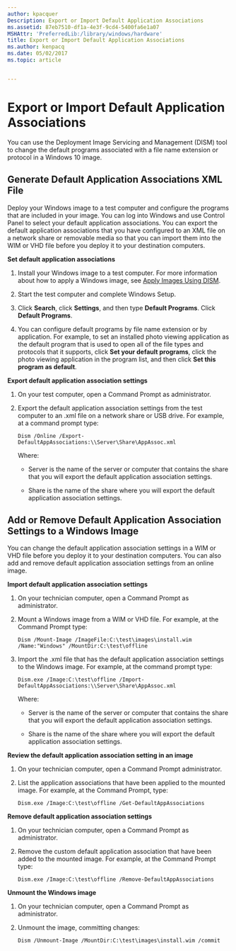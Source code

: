 ```yaml
---
author: kpacquer
Description: Export or Import Default Application Associations
ms.assetid: 87eb7510-df1a-4e3f-9cd4-5400fa6e1a07
MSHAttr: 'PreferredLib:/library/windows/hardware'
title: Export or Import Default Application Associations
ms.author: kenpacq
ms.date: 05/02/2017
ms.topic: article


---
```


# Export or Import Default Application Associations


You can use the Deployment Image Servicing and Management (DISM) tool to change the default programs associated with a file name extension or protocol in a Windows 10 image.

## <span id="Generate_Default_Application_Associations_XML_File"></span><span id="generate_default_application_associations_xml_file"></span><span id="GENERATE_DEFAULT_APPLICATION_ASSOCIATIONS_XML_FILE"></span>Generate Default Application Associations XML File


Deploy your Windows image to a test computer and configure the programs that are included in your image. You can log into Windows and use Control Panel to select your default application associations. You can export the default application associations that you have configured to an XML file on a network share or removable media so that you can import them into the WIM or VHD file before you deploy it to your destination computers.

**Set default application associations**

1.  Install your Windows image to a test computer. For more information about how to apply a Windows image, see [Apply Images Using DISM](apply-images-using-dism.md).

2.  Start the test computer and complete Windows Setup.

3.  Click **Search**, click **Settings**, and then type **Default Programs**. Click **Default Programs**.

4.  You can configure default programs by file name extension or by application. For example, to set an installed photo viewing application as the default program that is used to open all of the file types and protocols that it supports, click **Set your default programs**, click the photo viewing application in the program list, and then click **Set this program as default**.

**Export default application association settings**

1.  On your test computer, open a Command Prompt as administrator. 

2.  Export the default application association settings from the test computer to an .xml file on a network share or USB drive. For example, at a command prompt type:

    ```
    Dism /Online /Export-DefaultAppAssociations:\\Server\Share\AppAssoc.xml
    ```

    Where:

    -   Server is the name of the server or computer that contains the share that you will export the default application association settings.

    -   Share is the name of the share where you will export the default application association settings.

## <span id="Add_or_Remove_Default_Application_Association_Settings_to_a_Windows_Image"></span><span id="add_or_remove_default_application_association_settings_to_a_windows_image"></span><span id="ADD_OR_REMOVE_DEFAULT_APPLICATION_ASSOCIATION_SETTINGS_TO_A_WINDOWS_IMAGE"></span>Add or Remove Default Application Association Settings to a Windows Image


You can change the default application association settings in a WIM or VHD file before you deploy it to your destination computers. You can also add and remove default application association settings from an online image.

**Import default application association settings**

1.  On your technician computer, open a Command Prompt as administrator.

2.  Mount a Windows image from a WIM or VHD file. For example, at the Command Prompt type:

    ```
    Dism /Mount-Image /ImageFile:C:\test\images\install.wim /Name:"Windows" /MountDir:C:\test\offline
    ```

3.  Import the .xml file that has the default application association settings to the Windows image. For example, at the command prompt type:

    ```
    Dism.exe /Image:C:\test\offline /Import-DefaultAppAssociations:\\Server\Share\AppAssoc.xml
    ```

    Where:

    -   Server is the name of the server or computer that contains the share that you will export the default application association settings.

    -   Share is the name of the share where you will export the default application association settings.

**Review the default application association setting in an image**

1.  On your technician computer, open a Command Prompt administrator.

2.  List the application associations that have been applied to the mounted image. For example, at the Command Prompt, type:

    ```
    Dism.exe /Image:C:\test\offline /Get-DefaultAppAssociations
    ```

**Remove default application association settings**

1.  On your technician computer, open a Command Prompt as administrator.

2.  Remove the custom default application association that have been added to the mounted image. For example, at the Command Prompt type:

    ```
    Dism.exe /Image:C:\test\offline /Remove-DefaultAppAssociations
    ```

**Unmount the Windows image**

1.  On your technician computer, open a Command Prompt as administrator.

2.  Unmount the image, committing changes:

    ```
    Dism /Unmount-Image /MountDir:C:\test\images\install.wim /commit
    ```
 

 





